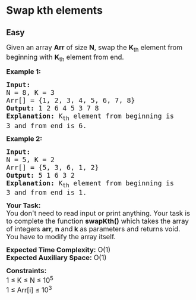 # Swap kth elements
## Easy
<div class="problem-statement">
                <p></p><p><span style="font-size:18px">Given an array <strong>Arr</strong> of size <strong>N</strong>, swap the <strong>K</strong><sub>th</sub> element from beginning with <strong>K</strong><sub>th</sub> element from end.</span></p>

<p><span style="font-size:18px"><strong>Example 1:</strong></span></p>

<pre><span style="font-size:18px"><strong>Input:
</strong>N = 8, K = 3
Arr[] = {1, 2, 3, 4, 5, 6, 7, 8}
<strong>Output: </strong>1 2 6 4 5 3 7 8
<strong>Explanation:</strong> K<sub>th</sub>&nbsp;element from beginning is
3 and from end is 6.</span></pre>

<p><span style="font-size:18px"><strong>Example 2:</strong></span></p>

<pre><span style="font-size:18px"><strong>Input:
</strong>N = 5, K = 2
Arr[] = {5, 3, 6, 1, 2}
<strong>Output:</strong> 5 1 6 3 2
<strong>Explanation: </strong>K<sub>th</sub>&nbsp;element from beginning is
3 and from end is 1.
</span></pre>

<p><span style="font-size:18px"><strong>Your Task:</strong><br>
You don't need to read input or print anything. Your task is to complete the function&nbsp;<strong>swapKth()</strong>&nbsp;which takes the&nbsp;array of&nbsp;integers&nbsp;<strong>arr,</strong>&nbsp;<strong>n </strong>and<strong> k</strong><strong>&nbsp;</strong>as parameters and returns void. You have to modify the array itself.</span></p>

<p><span style="font-size:18px"><strong>Expected Time Complexity:</strong>&nbsp;O(1)<br>
<strong>Expected Auxiliary Space:</strong>&nbsp;O(1)</span></p>

<p><span style="font-size:18px"><strong>Constraints:</strong><br>
1 ≤ K ≤ N ≤ 10<sup>5</sup><br>
1 ≤ Arr[i] ≤ 10<sup>3</sup></span><br>
&nbsp;</p>
 <p></p>
            </div>